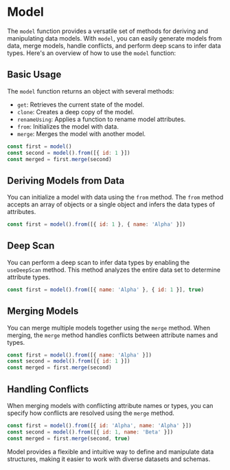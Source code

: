 # Model

The `model` function provides a versatile set of methods for deriving and manipulating data models. With `model`, you can easily generate models from data, merge models, handle conflicts, and perform deep scans to infer data types. Here's an overview of how to use the `model` function:

## Basic Usage

The `model` function returns an object with several methods:

- `get`: Retrieves the current state of the model.
- `clone`: Creates a deep copy of the model.
- `renameUsing`: Applies a function to rename model attributes.
- `from`: Initializes the model with data.
- `merge`: Merges the model with another model.

```javascript
const first = model()
const second = model().from([{ id: 1 }])
const merged = first.merge(second)
```

## Deriving Models from Data

You can initialize a model with data using the `from` method. The `from` method accepts an array of objects or a single object and infers the data types of attributes.

```javascript
const first = model().from([{ id: 1 }, { name: 'Alpha' }])
```

## Deep Scan

You can perform a deep scan to infer data types by enabling the `useDeepScan` method. This method analyzes the entire data set to determine attribute types.

```javascript
const first = model().from([{ name: 'Alpha' }, { id: 1 }], true)
```

## Merging Models

You can merge multiple models together using the `merge` method. When merging, the `merge` method handles conflicts between attribute names and types.

```javascript
const first = model().from([{ name: 'Alpha' }])
const second = model().from([{ id: 1 }])
const merged = first.merge(second)
```

## Handling Conflicts

When merging models with conflicting attribute names or types, you can specify how conflicts are resolved using the `merge` method.

```javascript
const first = model().from([{ id: 'Alpha', name: 'Alpha' }])
const second = model().from([{ id: 1, name: 'Beta' }])
const merged = first.merge(second, true)
```

Model provides a flexible and intuitive way to define and manipulate data structures, making it easier to work with diverse datasets and schemas.
